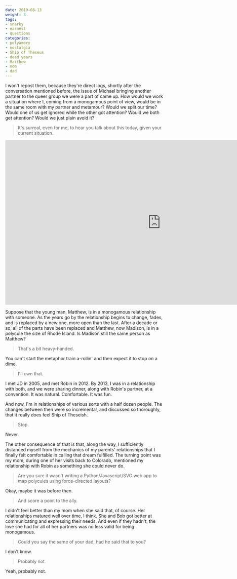 ```yaml
---
date: 2019-08-13
weight: 3
tags:
- snarky
- earnest
- questions
categories:
- polyamory
- nostalgia
- Ship of Theseus
- dead years
- Matthew
- mom
- dad
---
```


I won't repost them, because they're direct logs, shortly after the conversation mentioned before, the issue of Michael bringing another partner to the queer group we were a part of came up. How would we work a situation where I, coming from a monogamous point of view, would be in the same room with my partner and metamour? Would we split our time? Would one of us get ignored while the other got attention? Would we both get attention? Would we just plain avoid it?

> It's surreal, even for me, to hear you talk about this today, given your current situation.

<iframe src="https://polycul.es/embed/102761753ef05939b07477ceb25ef9df09db894f" width="980" height="520" style="border:0;"></iframe>

Suppose that the young man, Matthew, is in a monogamous relationship with someone. As the years go by the relationship begins to change, fades, and is replaced by a new one, more open than the last. After a decade or so, all of the parts have been replaced and Matthew, now Madison, is in a polycule the size of Rhode Island. Is Madison still the same person as Matthew?

> That's a bit heavy-handed.

You can't start the metaphor train a-rollin' and then expect it to stop on a dime.

> I'll own that.

I met JD in 2005, and met Robin in 2012. By 2013, I was in a relationship with both, and we were sharing dinner, along with Robin's partner, at a convention. It was natural. Comfortable. It was fun.

And now, I'm in relationships of various sorts with a half dozen people. The changes between then were so incremental, and discussed so thoroughly, that it really does feel Ship of Theseish.

> Stop.

Never.

The other consequence of that is that, along the way, I sufficiently distanced myself from the mechanics of my parents' relationships that I finally felt comfortable in calling that dream fulfilled. The turning point was my mom, during one of her visits back to Colorado, mentioned my relationship with Robin as something she could never do.

> Are you sure it wasn't writing a Python/Javascript/SVG web app to map polycules using force-directed layouts?

Okay, maybe it was before then.

> And score a point to the ally.

I didn't feel better than my mom when she said that, of course. Her relationships matured well over time, I think. She and Bob got better at communicating and expressing their needs. And even if they hadn't, the love she had for all of her partners was no less valid for being monogamous.

> Could you say the same of your dad, had he said that to you?

I don't know.

> Probably not.

Yeah, probably not.
